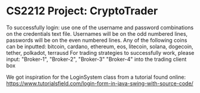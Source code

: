 # CS2212 Project: CryptoTrader
To successfully login: use one of the username and password combinations on the credentials text file. Usernames will be on the odd numbered lines, passwords will be on the even numbered lines.
Any of the following coins can be inputted: bitcoin, cardano, ethereum, eos, litecoin, solana, dogecoin, tether, polkadot, terrausd
For trading strategies to successfully work, please input: "Broker-1", "Broker-2", "Broker-3" "Broker-4" into the trading client box

We got inspiration for the LoginSystem class from a tutorial found online: https://www.tutorialsfield.com/login-form-in-java-swing-with-source-code/